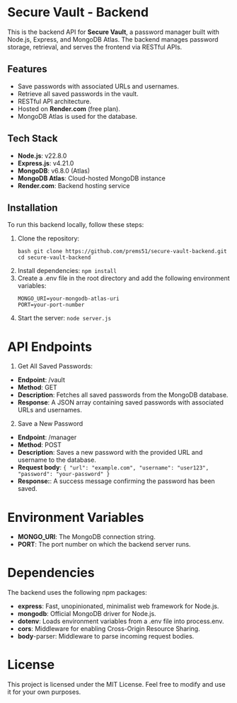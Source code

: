 # Secure Vault - Backend

This is the backend API for **Secure Vault**, a password manager built with Node.js, Express, and MongoDB Atlas. The backend manages password storage, retrieval, and serves the frontend via RESTful APIs.

## Features

- Save passwords with associated URLs and usernames.
- Retrieve all saved passwords in the vault.
- RESTful API architecture.
- Hosted on **Render.com** (free plan).
- MongoDB Atlas is used for the database.

## Tech Stack

- **Node.js**: v22.8.0
- **Express.js**: v4.21.0
- **MongoDB**: v6.8.0 (Atlas)
- **MongoDB Atlas**: Cloud-hosted MongoDB instance
- **Render.com**: Backend hosting service

## Installation

To run this backend locally, follow these steps:

1. Clone the repository:
   ```
   bash git clone https://github.com/prems51/secure-vault-backend.git
   cd secure-vault-backend
   ```
2. Install dependencies:
   ```npm install```
3. Create a .env file in the root directory and add the following environment variables:
   ```
   MONGO_URI=your-mongodb-atlas-uri
   PORT=your-port-number
   ```
4. Start the server:
   ```node server.js```

# API Endpoints
1. Get All Saved Passwords:

- **Endpoint**: /vault
- **Method**: GET
- **Description**: Fetches all saved passwords from the MongoDB database.
- **Response**: A JSON array containing saved passwords with associated URLs and usernames.

2. Save a New Password
- **Endpoint**: /manager
- **Method**: POST
- **Description**: Saves a new password with the provided URL and username to the database.
- **Request body**: ``{
  "url": "example.com",
  "username": "user123",
  "password": "your-password"
}``
- **Response:**: A success message confirming the password has been saved.

# Environment Variables
- **MONGO_URI**: The MongoDB connection string.
- **PORT**: The port number on which the backend server runs.

# Dependencies
The backend uses the following npm packages:
- **express**: Fast, unopinionated, minimalist web framework for Node.js.
- **mongodb**: Official MongoDB driver for Node.js.
- **dotenv**: Loads environment variables from a .env file into process.env.
- **cors**: Middleware for enabling Cross-Origin Resource Sharing.
- **body**-parser: Middleware to parse incoming request bodies.

# License
This project is licensed under the MIT License. Feel free to modify and use it for your own purposes.

